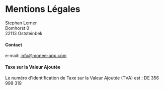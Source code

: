 # Mentions Légales

Stephan Lerner<br>
Domhorst 0<br>
22113 Oststeinbek

#### Contact

e-mail: info@monee-app.com

#### Taxe sur la Valeur Ajoutée

Le numéro d'identification de Taxe sur la Valeur Ajoutée (TVA) est : DE 356 998 319
